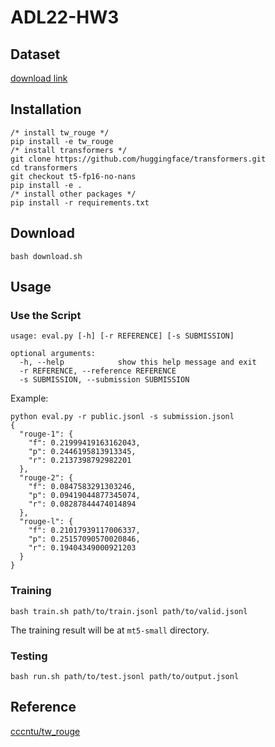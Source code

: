 # ADL22-HW3

## Dataset
[download link](https://drive.google.com/file/d/186ejZVADY16RBfVjzcMcz9bal9L3inXC/view?usp=sharing)

## Installation
```
/* install tw_rouge */
pip install -e tw_rouge
/* install transformers */
git clone https://github.com/huggingface/transformers.git
cd transformers
git checkout t5-fp16-no-nans
pip install -e .
/* install other packages */
pip install -r requirements.txt
```

## Download
```
bash download.sh
```

## Usage
### Use the Script
```
usage: eval.py [-h] [-r REFERENCE] [-s SUBMISSION]

optional arguments:
  -h, --help            show this help message and exit
  -r REFERENCE, --reference REFERENCE
  -s SUBMISSION, --submission SUBMISSION
```

Example:
```
python eval.py -r public.jsonl -s submission.jsonl
{
  "rouge-1": {
    "f": 0.21999419163162043,
    "p": 0.2446195813913345,
    "r": 0.2137398792982201
  },
  "rouge-2": {
    "f": 0.0847583291303246,
    "p": 0.09419044877345074,
    "r": 0.08287844474014894
  },
  "rouge-l": {
    "f": 0.21017939117006337,
    "p": 0.25157090570020846,
    "r": 0.19404349000921203
  }
}
```

### Training
```
bash train.sh path/to/train.jsonl path/to/valid.jsonl
```
The training result will be at `mt5-small` directory.

### Testing
```
bash run.sh path/to/test.jsonl path/to/output.jsonl
```

## Reference
[cccntu/tw_rouge](https://github.com/cccntu/tw_rouge)
